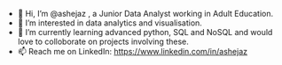 - 👋 Hi, I’m @ashejaz , a Junior Data Analyst working in Adult Education.
- 👀 I’m interested in data analytics and visualisation.
- 🌱 I’m currently learning advanced python, SQL and NoSQL and would love to colloborate on projects involving these.
- 📫 Reach me on LinkedIn: https://www.linkedin.com/in/ashejaz
